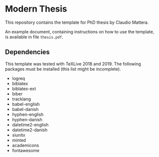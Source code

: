 Modern Thesis
====

This repository contains the template for PhD thesis by Claudio Mattera.

An example document, containing instructions on how to use the template, is available in file `thesis.pdf`.


Dependencies
----

This template was tested with TeXLive 2018 and 2019.
The following packages must be installed (this list might be incomplete).

- logreq
- biblatex
- biblatex-ext
- biber
- tracklang
- babel-english
- babel-danish
- hyphen-english
- hyphen-danish
- datetime2-english
- datetime2-danish
- siunitx
- minted
- academicons
- fontawesome
